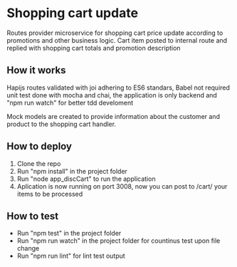 # Shopping cart update

Routes provider microservice for shopping cart price update according to promotions and other business logic.
Cart item posted to internal route and replied with shopping cart totals and promotion description


## How it works

Hapijs routes validated with joi adhering to ES6 standars, Babel not required
unit test done with mocha and chai, the application is only backend and "npm run watch" for better tdd develoment  

Mock models are created to provide information about the customer and product to the shopping cart handler.

## How to deploy

1. Clone the repo
2. Run "npm install" in the project folder
3. Run "node app_discCart" to run the application
4. Aplication is now running on port 3008, now you can post to /cart/ your items to be processed

## How to test

- Run "npm test" in the project folder
- Run "npm run watch" in the project folder for countinus test upon file change
- Run "npm run lint" for lint test output
